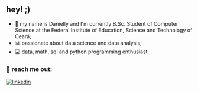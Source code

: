 ## hey! ;)
- 💌 my name is Danielly and I'm currently B.Sc. Student of Computer Science at the Federal Institute of Education, Science and Technology of Ceará;
- 📊 passionate about data science and data analysis;
- 💻 data, math, sql and python programming enthusiast.
  
### 🔗 reach me out:

[![linkedin](https://img.shields.io/badge/linkedin-0A66C2?style=for-the-badge&logo=linkedin&logoColor=white)](https://www.linkedin.com/in/daniellyspaulino/)
